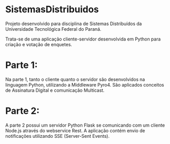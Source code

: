 # SistemasDistribuidos

Projeto desenvolvido para disciplina de Sistemas Distribuídos da Universidade Tecnológica Federal do Paraná.

Trata-se de uma aplicação cliente-servidor desenvolvida em Python para criação e votação de enquetes. 

# Parte 1: 

Na parte 1, tanto o cliente quanto o servidor são desenvolvidos na linguagem Python, utilizando a Middleware Pyro4. São aplicados conceitos de Assinatura Digital e comunicação Multicast.

# Parte 2:

A parte 2 possui um servidor Python Flask se comunicando com um cliente Node.js através do webservice Rest. A aplicação contém envio de notificações utilizando SSE (Server-Sent Events).
